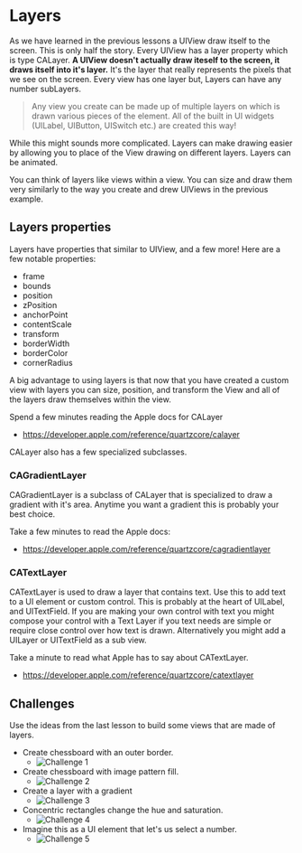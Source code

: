 # Layers

As we have learned in the previous lessons a UIView draw itself to the screen. This is only half 
the story. Every UIView has a layer property which is type CALayer. **A UIView doesn't actually 
draw iteself to the screen, it draws itself into it's layer.** It's the layer that really 
represents the pixels that we see on the screen. Every view has one layer but, Layers can have 
any number subLayers.

> Any view you create can be made up of multiple layers on which is drawn various pieces of the element. 
> All of the built in UI widgets (UILabel, UIButton, UISwitch etc.) are created this way!

While this might sounds more complicated. Layers can make drawing easier by allowing you to place 
of the View drawing on different layers. Layers can be animated. 

You can think of layers like views within a view. You can size and draw them very similarly to the 
way you create and drew UIViews in the previous example. 

## Layers properties 

Layers have properties that similar to UIView, and a few more! Here are a few notable properties: 

- frame
- bounds
- position
- zPosition
- anchorPoint
- contentScale
- transform
- borderWidth
- borderColor
- cornerRadius

A big advantage to using layers is that now that you have created a custom view with layers you 
can size, position, and transform the View and all of the layers draw themselves within the view.

Spend a few minutes reading the Apple docs for CALayer

- https://developer.apple.com/reference/quartzcore/calayer

CALayer also has a few specialized subclasses. 

### CAGradientLayer 

CAGradientLayer is a subclass of CALayer that is specialized to draw a gradient with it's area. 
Anytime you want a gradient this is probably your best choice. 

Take a few minutes to read the Apple docs:

- https://developer.apple.com/reference/quartzcore/cagradientlayer

### CATextLayer 

CATextLayer is used to draw a layer that contains text. Use this to add text to a UI element or 
custom control. This is probably at the heart of UILabel, and UITextField. If you are making your
own control with text you might compose your control with a Text Layer if you text needs are simple
or require close control over how text is drawn. Alternatively you might add a UILayer or UITextField 
as a sub view. 

Take a minute to read what Apple has to say about CATextLayer. 

- https://developer.apple.com/reference/quartzcore/catextlayer

## Challenges 

Use the ideas from the last lesson to build some views that are made of layers. 

- Create chessboard with an outer border. 
    - ![Challenge 1](./Challenge-1.png)
- Create chessboard with image pattern fill. 
    - ![Challenge 2](./Challenge-2.png)
- Create a layer with a gradient  
    - ![Challenge 3](./Challenge-3.png)
- Concentric rectangles change the hue and saturation. 
    - ![Challenge 4](./Challenge-4.png)
- Imagine this as a UI element that let's us select a number. 
    - ![Challenge 5](./Challenge-5.png)





